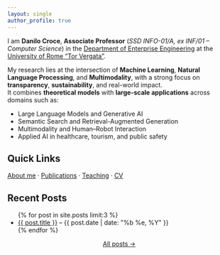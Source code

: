 ```yaml
---
layout: single
author_profile: true
---
```


I am **Danilo Croce**, **Associate Professor** (*SSD INFO-01/A, ex INF/01 – Computer Science*) in the 
[Department of Enterprise Engineering](https://dii.uniroma2.it/) at the [University of Rome “Tor Vergata”](http://web.uniroma2.it/).

My research lies at the intersection of **Machine Learning**, **Natural Language Processing**, and **Multimodality**, with a strong focus on **transparency**, **sustainability**, and real-world impact.  
It combines **theoretical models** with **large-scale applications** across domains such as:

- Large Language Models and Generative AI  
- Semantic Search and Retrieval-Augmented Generation  
- Multimodality and Human–Robot Interaction  
- Applied AI in healthcare, tourism, and public safety  

## Quick Links
[About me](/about/) · [Publications](/publications/) · [Teaching](/teaching/) · [CV](/files/croce_cv_oct2025_ita.pdf)

## Recent Posts
<ul>
{% for post in site.posts limit:3 %}
  <li>
    <a href="{{ post.url | relative_url }}">{{ post.title }}</a> – {{ post.date | date: "%b %e, %Y" }}
  </li>
{% endfor %}
</ul>

<p style="margin-top:.5rem; text-align:center;">
  <a class="btn btn--primary" href="{{ '/year-archive/' | relative_url }}">All posts →</a>
</p>